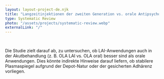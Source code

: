 ```yaml
---
layout: layout-project-de.njk
title: "Langzeitinjektionen der zweiten Generation vs. orale Antipsychotika oder Placebo in der Akutphase der Schizophrenie"
type: Systematic Review
photo: "/assets/projects/systematic-review.webp"
externalLink: "/"
---
```


<br>

Die Studie zielt darauf ab, zu untersuchen, ob LAI-Anwendungen auch in der Akutbehandlung (z. B. OLA LAI vs. OLA oral) besser sind als orale Anwendungen. Dies könnte indirekte Hinweise darauf liefern, ob stabilere Plasmaspiegel aufgrund der Depot-Natur oder der gesicherten Adhärenz vorliegen.
    